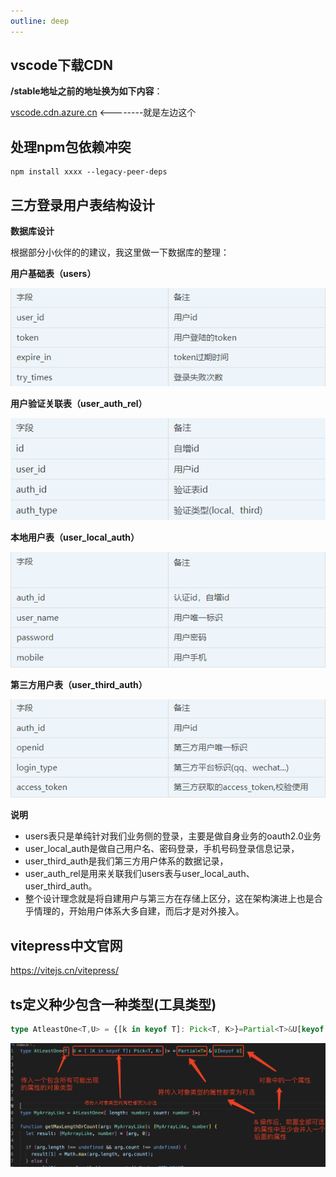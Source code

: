 ```yaml
---
outline: deep
---
```


## vscode下载CDN

**/stable地址之前的地址换为如下内容**：

[vscode.cdn.azure.cn](https://link.zhihu.com/?target=http%3A//vscode.cdn.azure.cn/) <--------就是左边这个

## 处理npm包依赖冲突

```
npm install xxxx --legacy-peer-deps
```

## 三方登录用户表结构设计

**数据库设计**

根据部分小伙伴的的建议，我这里做一下数据库的整理：

**用户基础表（users）**

![图片](./assets//images/tables/users.png)



**用户验证关联表（user_auth_rel）**

![图片](./assets//images//tables//user_auth_rel.png)



**本地用户表（user_local_auth）**

![图片](./assets/images/tables/user_local_auth.png)



**第三方用户表（user_third_auth）**

![图片](./assets/images/tables/user_third_auth.png)



**说明**

- users表只是单纯针对我们业务侧的登录，主要是做自身业务的oauth2.0业务
- user_local_auth是做自己用户名、密码登录，手机号码登录信息记录，
- user_third_auth是我们第三方用户体系的数据记录，
- user_auth_rel是用来关联我们users表与user_local_auth、user_third_auth。
- 整个设计理念就是将自建用户与第三方在存储上区分，这在架构演进上也是合乎情理的，开始用户体系大多自建，而后才是对外接入。
## vitepress中文官网
https://vitejs.cn/vitepress/

## ts定义种少包含一种类型(工具类型)
```ts
type AtleastOne<T,U> = {[k in keyof T]: Pick<T, K>}=Partial<T>&U[keyof U]
```
![图片](./assets/images/atleast.png)
